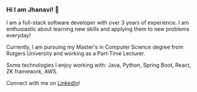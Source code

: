 ### Hi I am Jhanavi! 👋

<!--
**jhanaviB/jhanaviB** is a ✨ _special_ ✨ repository because its `README.md` (this file) appears on your GitHub profile.

Here are some ideas to get you started:

- 🔭 I’m currently working on ...
- 🌱 I’m currently learning ...
- 👯 I’m looking to collaborate on ...
- 🤔 I’m looking for help with ...
- 💬 Ask me about ...
- 📫 How to reach me: ...
- 😄 Pronouns: ...
- ⚡ Fun fact: ...
-->
I am a full-stack software developer with over 3 years of experience. I am enthusiastic about learning new skills and applying them to new problems everyday!

Currently, I am pursuing my Master's in Computer Science degree from Rutgers University and working as a Part-Time Lecturer.

Some technologies I enjoy working with: Java, Python, Spring Boot, React, ZK framework, AWS.


Connect with me on <a href="https://www.linkedin.com/in/jhanavibehl/">LinkedIn</a>!
